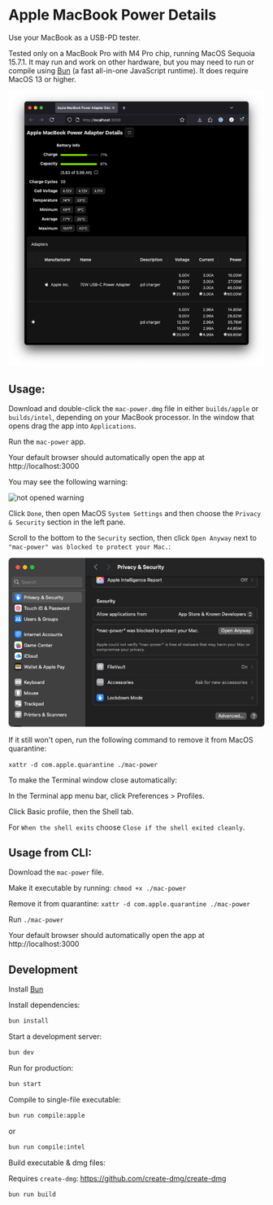 # Apple MacBook Power Details

Use your MacBook as a USB-PD tester.

Tested only on a MacBook Pro with M4 Pro chip, running MacOS Sequoia 15.7.1. It may run and work on other hardware, but you may need to run or compile using [Bun](https://bun.com) (a fast all-in-one JavaScript runtime). It does require MacOS 13 or higher.

![Web Page Screensot](images/screenshot.png)

## Usage:

Download and double-click the `mac-power.dmg` file in either `builds/apple` or `builds/intel`, depending on your MacBook processor. In the window that opens drag the app into `Applications`.

Run the `mac-power` app.

Your default browser should automatically open the app at http://localhost:3000

You may see the following warning:

![not opened warning](/imagesnot-opened.png)

Click `Done`, then open MacOS `System Settings` and then choose the `Privacy & Security` section in the left pane.

Scroll to the bottom to the `Security` section, then click `Open Anyway` next to `"mac-power" was blocked to protect your Mac.`:

![not opened warning](images/open-anyway.png)

If it still won't open, run the following command to remove it from MacOS quarantine:

`xattr -d com.apple.quarantine ./mac-power`

To make the Terminal window close automatically:

In the Terminal app menu bar, click Preferences > Profiles.

Click Basic profile, then the Shell tab.

For `When the shell exits` choose `Close if the shell exited cleanly`.

## Usage from CLI:

Download the `mac-power` file.

Make it executable by running: `chmod +x ./mac-power`

Remove it from quarantine: `xattr -d com.apple.quarantine ./mac-power`

Run `./mac-power`

Your default browser should automatically open the app at http://localhost:3000

## Development

Install [Bun](https://bun.com)

Install dependencies:

```bash
bun install
```

Start a development server:

```bash
bun dev
```

Run for production:

```bash
bun start
```

Compile to single-file executable:

```bash
bun run compile:apple
```

or

```bash
bun run compile:intel
```

Build executable & dmg files:

Requires `create-dmg`: https://github.com/create-dmg/create-dmg

```bash
bun run build
```
